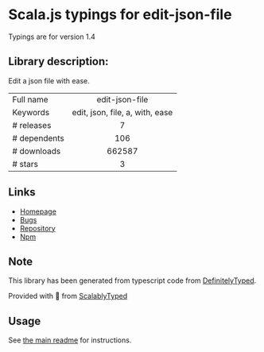 
# Scala.js typings for edit-json-file

Typings are for version 1.4

## Library description:
Edit a json file with ease.

|                    |                 |
| ------------------ | :-------------: |
| Full name          | edit-json-file |
| Keywords           | edit, json, file, a, with, ease |
| # releases         | 7 |
| # dependents       | 106 |
| # downloads        | 662587 |
| # stars            | 3 |

## Links
- [Homepage](https://github.com/IonicaBizau/edit-json-file#readme)
- [Bugs](https://github.com/IonicaBizau/edit-json-file/issues)
- [Repository](https://github.com/IonicaBizau/edit-json-file)
- [Npm](https://www.npmjs.com/package/edit-json-file)
    


## Note
This library has been generated from typescript code from [DefinitelyTyped](https://definitelytyped.org).

Provided with :purple_heart: from [ScalablyTyped](https://github.com/oyvindberg/ScalablyTyped)

## Usage
See [the main readme](../../readme.md) for instructions.


